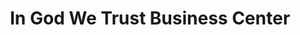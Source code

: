 ---
title: "In God We Trust Business Center"
url: /ganta/in-god-we-trust-business-center/
shop: electronics
---
